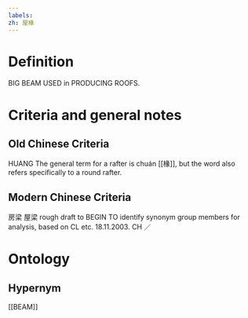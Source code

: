 ```yaml
---
labels: 
zh: 屋椽
---
```


# Definition
BIG BEAM USED in PRODUCING ROOFS.
# Criteria and general notes
## Old Chinese Criteria
HUANG
The general term for a rafter is chuán [[椽]], but the word also refers specifically to a round rafter.
## Modern Chinese Criteria
房梁
屋梁
rough draft to BEGIN TO identify synonym group members for analysis, based on CL etc. 18.11.2003. CH ／
# Ontology

## Hypernym
[[BEAM]]